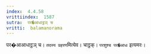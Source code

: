 ```yaml
---
index:  4.4.58
vrittiindex:  1587
sutra:  पर�आधाट्ठञ् च
vritti:  balamanorama 
---
```


पर�आआधाट्ठञ् च। `तदस्य प्रहरण`मित्येव। चाट्ठक्। `परशुश्च पर�आधः` इत्यमरः। 


